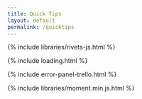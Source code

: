 ```yaml
---
title: Quick Tips
layout: default
permalink: /quicktips
---
```


{% include libraries/rivets-js.html %}

<script>
rivets.configure({
  // Attribute prefix in templates
  prefix: 'rv',
  // Preload templates with initial data on bind
  preloadData: true,
  // Root sightglass interface for keypaths
  rootInterface: '.',
  // Template delimiters for text bindings
  templateDelimiters: ['{', '}'],
  // Alias for index in rv-each binder
  iterationAlias : function(modelName) {
    return '%' + modelName + '%';
  },
  // Augment the event handler of the on-* binder
  handler: function(target, event, binding) {
    this.call(target, event, binding.view.models)
  },
  // Since rivets 0.9 functions are not automatically executed in expressions. If you need backward compatibilty, set this parameter to true
  executeFunctions: false
})
</script>

{% include loading.html %}

{% include error-panel-trello.html %}

<div id="trello-payload" hidden>
  <div class="panel panel-primary trello-panel" rv-each-cards="cards">
    <div class="panel-heading" rv-name="cards.id">
      <div class="row">
        <div class="col-xs-9">
          <div><strong>{ cards.name }</strong></div>
          <div class=""><small>{ cards.dateMoment }</small></div>
        </div>
        <div class="col-xs-3 text-right">
          <button class="a2a_dd btn btn-default" rv-data-a2a-title="cards.nameDoubleQuotesEscaped" rv-data-a2a-url="cards.dataA2aUrl" href="https://www.addtoany.com/share">
            <i class="fa fa-share-alt" aria-hidden="true"></i>
          </button>
        </div>
      </div>
    </div>
    <div class="panel-body" rv-html="cards.descHTML"></div>
  </div>
</div>

<script src="https://cdnjs.cloudflare.com/ajax/libs/showdown/1.4.3/showdown.min.js"></script>
<script src="https://api.trello.com/1/client.js?key=57d49fd6474f52730d45bea8"></script>
{% include libraries/moment.min.js.html %}

<script>
Trello.get('lists/57ef1521e7629ba4cf4e7be2/cards', function(cards) {
  var converter = new showdown.Converter();
  for (var i = 0, len = cards.length; i < len; i++) {
    cards[i].nameDoubleQuotesEscaped = cards[i].name.replace(/"/g, "&quot;");
    cards[i].descHTML = converter.makeHtml(cards[i].desc);
    cards[i].dataA2aUrl = "https://productivity.davidfisco.com/quicktips#" + cards[i].id;  
    cards[i].dateMoment = moment( Date.parse(cards[0].dateLastActivity) ).format( 'MMMM Do YYYY' );
  }

  rivets.bind($('#trello-payload'), {cards: cards});
  $('.loader-fisco').hide();
  $('#trello-payload').show();
  for(i=0; i<document.getElementsByClassName('trello-panel').length; i++) {
    a2a.init('page');
  }
  if (window.location.hash) {
    document.getElementsByName(window.location.hash.substr(1))[0].parentNode.className = document.getElementsByName(window.location.hash.substr(1))[0].parentNode.className.replace(/panel-primary/, 'panel-danger');
    if ('scrollRestoration' in history) history.scrollRestoration = 'manual';
    document.getElementsByName(window.location.hash.substr(1))[0].scrollIntoView(true);
  }
 }, function() {
   $('.loader-fisco').hide();
   $('.error-message-trello').show();
 });
</script>
